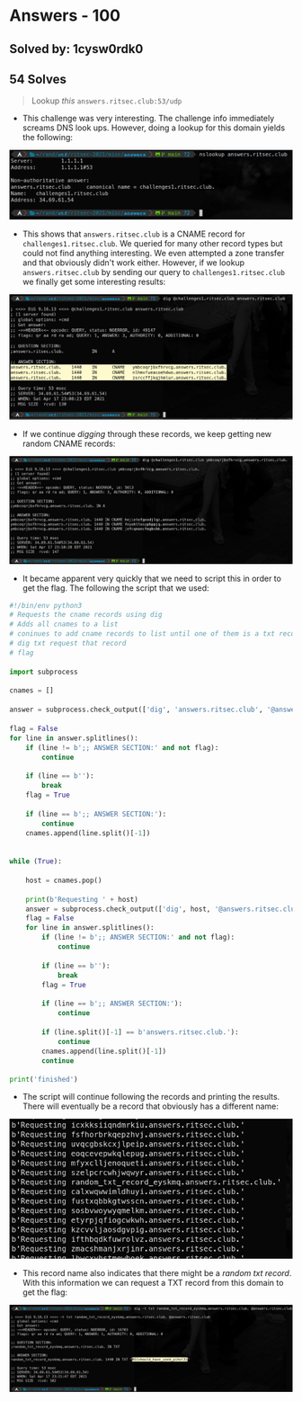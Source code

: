 # Answers - 100
## Solved by: 1cysw0rdk0 
## 54 Solves

> Lookup _this_
> `answers.ritsec.club:53/udp`

- This challenge was very interesting. The challenge info immediately screams DNS look ups. However, doing a lookup for this domain yields the following:

![](Pasted%20image%2020210417230603.png)

- This shows that `answers.ritsec.club` is a CNAME record for `challenges1.ritsec.club`. We queried for many other record types but could not find anything interesting. We even attempted a zone transfer and that obviously didn't work either. However, if we lookup `answers.ritsec.club` by sending our query to `challenges1.ritsec.club` we finally get some interesting results:

![](Pasted%20image%2020210417230933.png)

- If we continue _digging_ through these records, we keep getting new random CNAME records:

![](Pasted%20image%2020210417231057.png)

- It became apparent very quickly that we need to script this in order to get the flag. The following the script that we used:

```python
#!/bin/env python3
# Requests the cname records using dig
# Adds all cnames to a list
# coninues to add cname records to list until one of them is a txt record, and stands out from the rest
# dig txt request that record
# flag

import subprocess

cnames = []

answer = subprocess.check_output(['dig', 'answers.ritsec.club', '@answers.ritsec.club'])

flag = False
for line in answer.splitlines():
    if (line != b';; ANSWER SECTION:' and not flag):
        continue
    
    if (line == b''):
        break
    flag = True

    if (line == b';; ANSWER SECTION:'):
        continue
    cnames.append(line.split()[-1])


while (True):

    host = cnames.pop()

    print(b'Requesting ' + host)
    answer = subprocess.check_output(['dig', host, '@answers.ritsec.club'])
    flag = False
    for line in answer.splitlines():
        if (line != b';; ANSWER SECTION:' and not flag):
            continue
    
        if (line == b''):
            break
        flag = True

        if (line == b';; ANSWER SECTION:'):
            continue

        if (line.split()[-1] == b'answers.ritsec.club.'):
            continue
        cnames.append(line.split()[-1])
        continue

print('finished')
```


- The script will continue following the records and printing the results. There will eventually be a record that obviously has a different name:

![](Pasted%20image%2020210417231627.png)

- This record name also indicates that there might be a _random txt record_. With this information we can request a TXT record from this domain to get the flag:

![](Pasted%20image%2020210417232201.png)